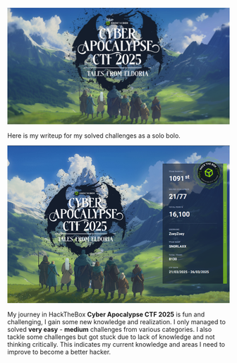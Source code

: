 ![](assets/og-image.jpg)

Here is my writeup for my solved challenges as a solo bolo. 

![](assets/solorunnt.png)

My journey in HackTheBox **Cyber Apocalypse CTF 2025** is fun and challenging, I gain some new knowledge and realization. I only managed to solved **very easy** - **medium** challenges from various categories. I also tackle some challenges but got stuck due to lack of knowledge and not thinking critically. This indicates my current knowledge and areas I need to improve to become a better hacker.